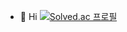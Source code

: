 - 👋 Hi
[![Solved.ac
프로필](http://mazassumnida.wtf/api/v2/generate_badge?boj={handle})](https://solved.ac/{handle})
